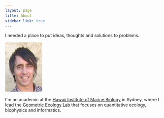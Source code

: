 ```yaml
---
layout: page
title: About
sidebar_link: true
---
```


<p class="message">
  I needed a place to put ideas, thoughts and solutions to problems.
</p>


![placeholder](/assets/images/josh.jpeg "Josh")

I'm an academic at the [Hawaii Institute of Marine Biology](https://www.himb.hawaii.edu) in Sydney, where I lead the [Geometric Ecology Lab](http://jmadinlab.github.io) that focuses on quantitative ecology, biophysics and informatics.
